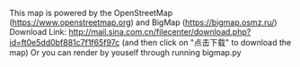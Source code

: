 This map is powered by the OpenStreetMap (https://www.openstreetmap.org) and BigMap (https://bigmap.osmz.ru/) 
Download Link: http://mail.sina.com.cn/filecenter/download.php?id=ft0e5dd0bf881c7f1f65f97c (and then click on "点击下载" to download the map)
Or you can render by youself through running bigmap.py
